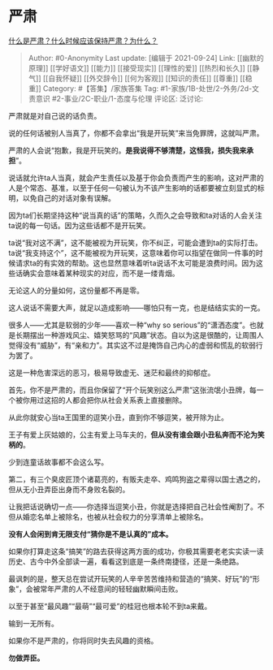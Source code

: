 # 严肃
[什么是严肃？什么时候应该保持严肃？为什么？](https://www.zhihu.com/question/488198433/answer/2132838646)

> Author: #0-Anonymity
> Last update: [编辑于 2021-09-24]
> Link: [[幽默的原理]] [[学好语文]] [[能力]] [[接受现实]] [[理性的爱]] [[热烈和长久]] [[静气]] [[自我怀疑]] [[外交辞令]] [[何为客观]] [[知识的责任]] [[尊重]] [[稳重]]
> Category: #【答集】/家族答集
> Tag: #1-家族/1B-处世/2-外务/2d-文责意识 #2-事业/2C-职业/1-态度与伦理
> 评论区:
> 泛讨论:

严肃就是对自己说的话负责。

说的任何话被别人当真了，你都不会拿出“我是开玩笑”来当免罪牌，这就叫严肃。

严肃的人会说“抱歉，我是开玩笑的。**是我说得不够清楚，这怪我，损失我来承担**”。

说话就允许ta人当真，就会产生责任以及基于你会负责而产生的影响，这对严肃的人是个常态、基准，以至于任何一句被认为不该产生影响的话都要被立刻显式的标明，以免自己的对话对象有误解。

因为ta们长期坚持这种“说当真的话”的策略，久而久之会导致和ta对话的人会关注ta说的每一句话。因为这些话都不是开玩笑。

ta说“我对这不满”，这不能被视为开玩笑，你不纠正，可能会遭到ta的实际打击。ta说“我支持这个”，这不能被视为开玩笑，这意味着你可以指望在做同一件事的时候请求ta的有实效的帮助。这也显然意味着听ta说话不太可能是浪费时间。因为这些话确实会意味着某种现实的对应，而不是一缕青烟。

无论这人的分量如何，这份量都不再是零。

这人说话不需要大声，就足以造成影响——哪怕只有一克，也是结结实实的一克。

很多人——尤其是软弱的少年——喜欢一种“why so serious”的“潇洒态度”。也就是长期摆出一种游戏风尘、嬉笑怒骂的“风趣”状态。自以为这是很酷的，让周围人觉得没有“威胁”，有“亲和力”。其实这不过是掩饰自己内心的虚弱和慌乱的软弱行为罢了。

这是一种危害深远的恶习，极易导致虚无、迷茫和最终的抑郁症。

首先，你不是严肃的，而且你保留了“开个玩笑别这么严肃”这张流氓小丑牌，每一个被你用过这招的人都会把你从社会关系表上直接删除。

从此你就安心当ta王国里的逗笑小丑，直到你不够逗笑，被开除为止。

王子有爱上灰姑娘的，公主有爱上马车夫的，**但从没有谁会跟小丑私奔而不沦为笑柄的**。

少到连童话故事都不会这么写。

第二，有三个臭皮匠顶个诸葛亮的，有贩夫走卒、鸡鸣狗盗之辈得以国士遇之的，但从无小丑弄臣出身而不身败名裂的。

让我把话说确切一点——你选择当逗笑小丑，你就是选择把自己社会性阉割了。不但从婚恋名单上被除名，也被从社会权力的分享清单上被除名。

**没有人会闲到肯无限支付“猜你是不是认真的”成本。**

如果你打算走这条“搞笑”的路去获得这两方面的成功，你极其需要老老实实读一读历史、古今中外全部读一遍，看看这到底是一条终南捷径，还是一条绝路。

最讽刺的是，整天总在尝试开玩笑的人辛辛苦苦维持和营造的“搞笑、好玩”的“形象”，会被常年严肃的人不经意间的轻轻幽默瞬间击败。

以至于甚至“最风趣”“最萌”“最可爱”的桂冠也根本轮不到ta来戴。

输到一无所有。

如果你不是严肃的，你将同时失去风趣的资格。

**勿做弄臣。**
